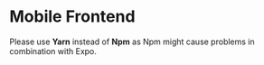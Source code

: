# Mobile Frontend
Please use **Yarn** instead of **Npm** as Npm might cause problems in combination with Expo. 
